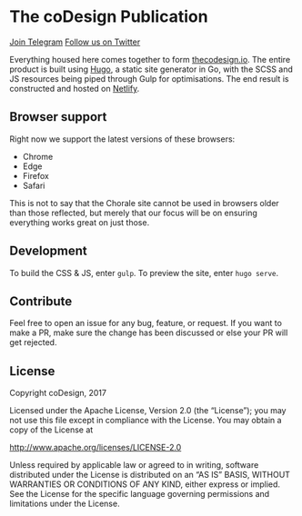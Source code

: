 # The coDesign Publication

[Join Telegram](https://t.me/thecodesignpub)
[Follow us on Twitter](https://twitter.com/thecodesignpub)

Everything housed here comes together to form [thecodesign.io](https://thecodesign.io). The entire product is built using [Hugo](https://gohugo.io), a static site generator in Go, with the SCSS and JS resources being piped through Gulp for optimisations. The end result is constructed and hosted on [Netlify](https://www.netlify.com/?ref=choraleappdotcomgithub).

## Browser support

Right now we support the latest versions of these browsers:

+ Chrome
+ Edge
+ Firefox
+ Safari

This is not to say that the Chorale site cannot be used in browsers older than those reflected, but merely that our focus will be on ensuring everything works great on just those.

## Development

To build the CSS & JS, enter `gulp`. To preview the site, enter `hugo serve`.

## Contribute

Feel free to open an issue for any bug, feature, or request. If you want to make a PR, make sure the change has been discussed or else your PR will get rejected.

## License

Copyright coDesign, 2017

Licensed under the Apache License, Version 2.0 (the “License”);
you may not use this file except in compliance with the License.
You may obtain a copy of the License at

  http://www.apache.org/licenses/LICENSE-2.0

Unless required by applicable law or agreed to in writing, software
distributed under the License is distributed on an “AS IS” BASIS,
WITHOUT WARRANTIES OR CONDITIONS OF ANY KIND, either express or implied.
See the License for the specific language governing permissions and
limitations under the License.
